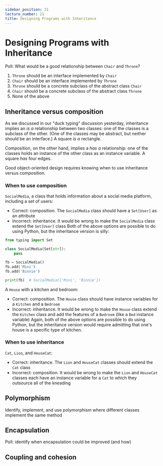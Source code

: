 ```yaml
---
sidebar_position: 21
lecture_number: 21
title: Designing Programs with Inheritance
---
```


# Designing Programs with Inheritance

Poll: What would be a good relationship between `Chair` and `Throne`?
1. `Throne` should be an interface implemented by `Chair`
2. `Chair` should be an interface implemented by `Throne`
3. `Throne` should be a concrete subclass of the abstract class `Chair`
4. `Chair` should be a concrete subclass of the abstract class `Throne`
5. None of the above

## Inheritance versus composition

As we discussed in our "duck typing" discussion yesterday, inheritance implies an _is a_ relationship between two classes: one of the classes is a subclass of the other. (One of the classes may be abstract, but neither should be an interface.) A square _is a_ rectangle.

Composition, on the other hand, implies a _has a_ relationship: one of the classes holds an instance of the other class as an instance variable. A square _has_ four edges.

Good object-oriented design requires knowing when to use inheritance versus composition.

### When to use composition

`SocialMedia`, a class that holds information about a social media platform, including a set of users:
- Correct: composition. The `SocialMedia` class should have a `Set[User]` as an attribute
- Incorrect: inheritance. It would be wrong to make the `SocialMedia` class extend the `Set[User]` class
Both of the above options are possible to do using Python, but the inheritance version is silly:
```python
from typing import Set

class SocialMedia(Set[str]):
    pass

fb = SocialMedia()
fb.add('Mini')
fb.add('Binnie')

print(fb)  # SocialMedia({'Mini', 'Binnie'})
```

A `House` with a kitchen and bedroom:
- Correct: composition. The `House` class should have instance variables for a `Kitchen` and a `Bedroom`
- Incorrect: inheritance. It would be wrong to make the `House` class extend the `Kitchen` class and add the features of a `Bedroom` (like a `Bed` instance variable)
Again, both of the above options are possible to do using Python, but the inheritance version would require admitting that one's house is a specific type of kitchen.

### When to use inheritance

`Cat`, `Lion`, and `HouseCat`:
- Correct: inheritance. The `Lion` and `HouseCat` classes should extend the `Cat` class
- Incorrect: composition. It would be wrong to make the `Lion` and `HouseCat` classes each have an instance variable for a `Cat` to which they outsource all of the kneading

## Polymorphism

Identify, implement, and use polymorphism where different classes implement the same method

## Encapsulation

Poll: identify when encapsulation could be improved (and how)

## Coupling and cohesion
